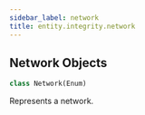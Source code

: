 ```yaml
---
sidebar_label: network
title: entity.integrity.network
---
```


## Network Objects

```python
class Network(Enum)
```

Represents a network.

